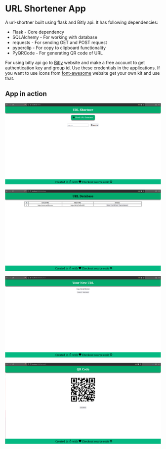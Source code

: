 # URL Shortener App

A url-shortner built using flask and Bitly api. It has following dependencies:

* Flask - Core dependency
* SQLAlchemy - For working with database
* requests - For sending GET and POST request
* pyperclip - For copy to clipboard functionality
* PyQRCode - For generating QR code of URL

For using bitly api go to [Bitly](https://bitly.com/) 
website and make a free account to get authentication key and group id. Use these credentials in the applications. If you want to use icons from [font-awesome](https://fontawesome.com/) website get your own kit and use that.

## App in action

![App home page](./media/home.png)

![Database](./media/database.png)

![Short_URL](./media/short_url.png)

![QR Code](./media/qrcode.png)

